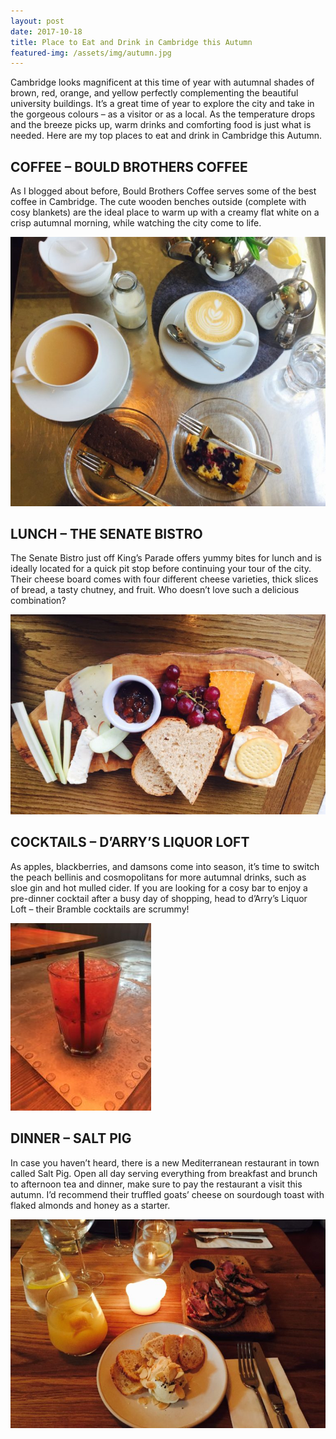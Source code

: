 ```yaml
---
layout: post
date: 2017-10-18
title: Place to Eat and Drink in Cambridge this Autumn
featured-img: /assets/img/autumn.jpg
---
```


Cambridge looks magnificent at this time of year with autumnal shades of brown, red, orange, and yellow perfectly complementing the beautiful university buildings. It’s a great time of year to explore the city and take in the gorgeous colours – as a visitor or as a local. As the temperature drops and the breeze picks up, warm drinks and comforting food is just what is needed. Here are my top places to eat and drink in Cambridge this Autumn.

<h2>COFFEE – BOULD BROTHERS COFFEE</h2>
As I blogged about before, Bould Brothers Coffee serves some of the best coffee in Cambridge. The cute wooden benches outside (complete with cosy blankets) are the ideal place to warm up with a creamy flat white on a crisp autumnal morning, while watching the city come to life.

![Have coffee at Bould Brothers Coffee, Cambridge this autumn](/assets/img/bould2.jpg)

<h2>LUNCH – THE SENATE BISTRO</h2>
The Senate Bistro just off King’s Parade offers yummy bites for lunch and is ideally located for a quick pit stop before continuing your tour of the city. Their cheese board comes with four different cheese varieties, thick slices of bread, a tasty chutney, and fruit. Who doesn’t love such a delicious combination?

![Have the cheese board at The Senate Bistro, Cambridge this autumn](/assets/img/senate.jpg)

<h2>COCKTAILS – D’ARRY’S LIQUOR LOFT</h2>
As apples, blackberries, and damsons come into season, it’s time to switch the peach bellinis and cosmopolitans for more autumnal drinks, such as sloe gin and hot mulled cider. If you are looking for a cosy bar to enjoy a pre-dinner cocktail after a busy day of shopping, head to d’Arry’s Liquor Loft – their Bramble cocktails are scrummy!

![Try the Bramble cocktail at d'Arry's Liquor Loft, Cambridge this autumn](/assets/img/darry.jpg)

<h2>DINNER – SALT PIG</h2>
In case you haven’t heard, there is a new Mediterranean restaurant in town called Salt Pig. Open all day serving everything from breakfast and brunch to afternoon tea and dinner, make sure to pay the restaurant a visit this autumn. I’d recommend their truffled goats’ cheese on sourdough toast with flaked almonds and honey as a starter.

![Try the truffled goats cheese at Salt Pig, Cambridge this autumn](/assets/img/salt.jpg)
